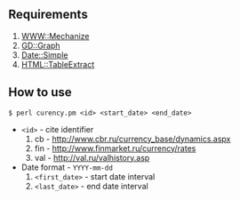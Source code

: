## Requirements
1. [WWW::Mechanize](http://search.cpan.org/~oalders/WWW-Mechanize-1.83/lib/WWW/Mechanize.pm)
2. [GD::Graph](http://search.cpan.org/dist/GDGraph/Graph.pm)
3. [Date::Simple](http://search.cpan.org/~izut/Date-Simple-3.03/lib/Date/Simple.pm)
4. [HTML::TableExtract](http://search.cpan.org/dist/HTML-TableExtract/lib/HTML/TableExtract.pm)

## How to use
`$ perl curency.pm <id> <start_date> <end_date>`
* `<id>` - cite identifier
  1. cb - http://www.cbr.ru/currency_base/dynamics.aspx
  2. fin - http://www.finmarket.ru/currency/rates
  3. val - http://val.ru/valhistory.asp
* Date format - `YYYY-mm-dd`
  1. `<first_date>` - start date interval
  2. `<last_date>` - end date interval
